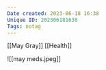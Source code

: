 ```yaml
---
Date created: 2023-06-18 16:38
Unique ID: 202306181638
Tags: notag
---
```

[[May Gray]]
[[Health]]

![[may meds.jpeg]]